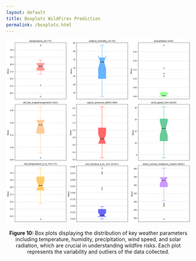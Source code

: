 ```yaml
---
layout: default
title: Boxplots WildFires Prediction
permalink: /boxplots.html
---
```


<img src='images/10_boxplots.png' alt="Box_Plots" />
<p style="text-align: center;"> <b>Figure 10: </b>Box plots displaying the distribution of key weather parameters including temperature, humidity, precipitation, wind speed, and solar radiation, which are crucial in understanding wildfire risks. Each plot represents the variability and outliers of the data collected.</p>
